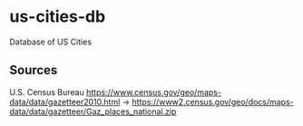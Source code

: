 # us-cities-db
Database of US Cities


## Sources
U.S. Census Bureau
https://www.census.gov/geo/maps-data/data/gazetteer2010.html -> https://www2.census.gov/geo/docs/maps-data/data/gazetteer/Gaz_places_national.zip

